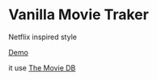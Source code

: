 # Vanilla Movie Traker
Netflix inspired style

[Demo](https://aas-vanilla-movie.vercel.app/)

it use [The Movie DB](https://www.themoviedb.org/)
